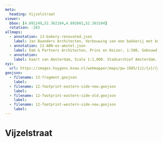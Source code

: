 ```yaml
---
meta:
  heading: Vijzelstraat
viewer:
  bbox: [4.891249,52.362184,4.892602,52.363104]
  rotation: -283
allmaps:
  - annotation: 13-bakery-renovated.json
    label: Jan Baanders Architecten, Verbouwing van een bakkerij met bovenwoningen aan de Vijzelstraat 137, hoek Prinsengracht, 1:100. Stadsarchief Amsterdam, 1946.
  - annotation: 11-ABN-ex-amstel.json
    label: Dam & Partners Architecten, Prins en Keizer, 1:500, Gebouwd in Amsterdam. Published by Dam & Partners Architecten, 1973.
  - annotation: 
    label: Kaart van Amsterdam, Scale 1:1,000. Stadsarchief Amsterdam. Published by the Public Works Department and its legal successors, 1985.
xyz: 
  url: https://images.huygens.knaw.nl/webmapper/maps/pw-1985/{z}/{x}/{y}.png
geojson: 
  - filename: 13-fragment.geojson
    label:
  - filename: 12-footprint-eastern-side-new.geojson
    label: 
  - filename: 12-footprint-eastern-side-old.geojson
    label: 
  - filename: 12-footprint-western-side-new.geojson
    label: 
---
```

# Vijzelstraat
